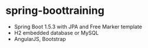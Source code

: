 # spring-boottraining

* Spring Boot 1.5.3 with JPA and Free Marker template
* H2 embedded database or MySQL
* AngularJS, Bootstrap
